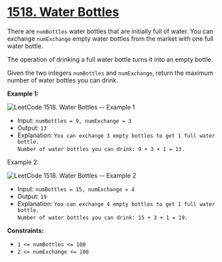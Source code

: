 # [1518. Water Bottles](https://leetcode.com/problems/water-bottles)

There are `numBottles` water bottles that are initially full of water. You can exchange `numExchange` empty water bottles from the market with one full water bottle.

The operation of drinking a full water bottle turns it into an empty bottle.

Given the two integers `numBottles` and `numExchange`, return the maximum number of water bottles you can drink.

**Example 1:**

![LeetCode 1518. Water Bottles -- Example 1](https://assets.leetcode.com/uploads/2020/07/01/sample_1_1875.png)


- Input: `numBottles = 9, numExchange = 3`
- Output: `13`
- Explanation: `You can exchange 3 empty bottles to get 1 full water bottle.`  
`Number of water bottles you can drink: 9 + 3 + 1 = 13.`


Example 2:

![LeetCode 1518. Water Bottles -- Example 2](https://assets.leetcode.com/uploads/2020/07/01/sample_2_1875.png)

- Input: `numBottles = 15, numExchange = 4`
- Output: `19`
- Explanation: `You can exchange 4 empty bottles to get 1 full water bottle.`  
`Number of water bottles you can drink: 15 + 3 + 1 = 19.`
 

**Constraints:**

- `1 <= numBottles <= 100`
- `2 <= numExchange <= 100`
